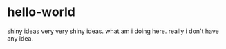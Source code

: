 # hello-world
shiny ideas
very very shiny ideas. what am i doing here. really i don't have any idea.
